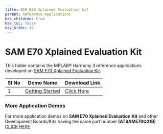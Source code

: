 ```yaml
---
title: SAM E70 Xplained Evaluation Kit
parent: Reference Applications
has_children: true
has_toc: false
nav_order: 12
---
```

# SAM E70 Xplained Evaluation Kit

This folder contains the MPLAB® Harmony 3 reference applications developed on [SAM E70 Xplained Evaluation Kit](https://www.microchip.com/DevelopmentTools/ProductDetails/PartNO/ATSAME70-XPLD).   

|SI No| Demo Name | Download Link |
| --- | --- | -- |
| 1 | [Getting Started](./getting_started_drivers_middleware/readme.md) | [Click Here](https://github.com/MicrochipTech/MPLAB-Harmony-Reference-Apps/releases/latest/download/getting_started_drivers_middleware.zip) |


### More Application Demos

For more application demos on **SAM E70 Xplained Evaluation Kit** and other Development Boards/Kits having the same part number **(ATSAME70Q21B)** <a href="https://mplab-discover.microchip.com/v1/itemtype/com.microchip.ide.project?s0=ATSAME70Q21B" target="_blank"> CLICK HERE </a>
